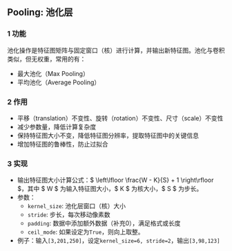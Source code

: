 <head>
    <script src="https://cdn.mathjax.org/mathjax/latest/MathJax.js?config=TeX-AMS-MML_HTMLorMML" type="text/javascript"></script>
    <script type="text/x-mathjax-config">
        MathJax.Hub.Config({
            tex2jax: {
            skipTags: ['script', 'noscript', 'style', 'textarea', 'pre'],
            inlineMath: [['$','$']]
            }
        });
    </script>
</head>


## Pooling: 池化层

### 1 功能
池化操作是特征图矩阵与固定窗口（核）进行计算，并输出新特征图。池化与卷积类似，但无权重，常用的有：
- 最大池化（Max Pooling）
- 平均池化（Average Pooling）

### 2 作用
- 平移（translation）不变性、旋转（rotation）不变性、尺寸（scale）不变性
- 减少参数量，降低计算复杂度
- 保持特征图大小不变，降低特征图分辨率，提取特征图中的关键信息
- 增加特征图的鲁棒性，防止过拟合

### 3 实现
- 输出特征图大小计算公式：$ \left\lfloor \frac{W - K}{S} + 1 \right\rfloor $，其中 $ W $ 为输入特征图大小，$ K $ 为核大小，$ S $ 为步长。
- 参数：
  - `kernel_size`: 池化层窗口（核）大小
  - `stride`: 步长，每次移动像素数
  - `padding`: 数据中添加额外数据（补充0），满足格式或长度
  - `ceil_mode`: 如果设定为`True`，则向上取整。
- 例子：输入`[3,201,250]`，设定`kernel_size=6, stride=2`，输出`[3,98,123]`

